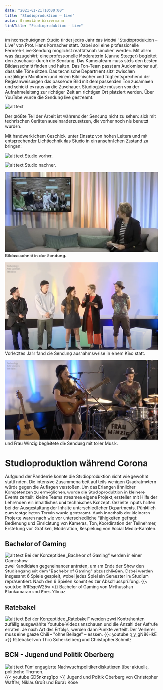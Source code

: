 ```yaml
---
date: "2021-01-21T10:00:00"
title: "Studioproduktion – Live"
autor: Ernestine Wassermann
linkTitle: "Studioproduktion - Live"
---
```


Im hochschuleignen Studio findet jedes Jahr das Modul "Studioproduktion – Live" von Prof. Hans Kornacher statt.
Dabei  soll eine professionelle Fernseh-Live-Sendung möglichst realitätsnah  simuliert werden. Mit allem was dazugehört; eine
professionelle Moderatorin (Janine Steeger) begleitet den Zuschauer durch die Sendung. Das Kamerateam muss stets den besten
Bildausschnitt finden und halten. Das Ton-Team passt am Audiomischer auf, dass alle Töne sitzen. 
Das  technische Department sitzt zwischen unzähligen Monitoren und einem Bildmischer und fügt entsprechend
der Regieanweisungen das passende Bild mit dem passenden Ton zusammen und schickt es raus an die Zuschauer.
Studiogäste müssen von der Aufnahmeleitung  zur richtigen Zeit am richtigen Ort platziert werden.
Über YouTube wurde die Sendung live gestreamt.

![alt text](2018-studio-technik.JPG "Technik")

Der größte Teil der Arbeit ist während der Sendung nicht zu sehen: sich mit technischen Geräten auseinanderzusetzen, die 
vorher noch nie benutzt wurden.  
 
 Mit handwerklichem Geschick, unter Einsatz von hohen Leitern und mit entsprechender
 Lichttechnik das Studio in ein ansehnlichen Zustand zu bringen:


![alt text](2018-studiobau-anfang.JPG "Studio vorher")
Studio vorher.

![alt text](2018-studio-ende.JPG "Studio nachher")
Studio nachher.

![alt text](2018-janine-zuschalte.png "sendung")
Bildausschnitt in der Sendung.

![alt text](2019-frau-winzig-janine-buehne.png "frau winzig singt") 
Vorletztes Jahr fand die Sendung ausnahmsweise in einem Kino statt. 

![alt text](2018-frau-winzig-singen.png "frau winzig singt") 
und Frau Winzig begleitete die Sendung mit toller Musik.



# Studioproduktion während Corona
Aufgrund der Pandemie konnte die Studioproduktion nicht wie gewohnt stattfinden. 
Die intensive Zusammenarbeit auf teils wenigen Quadratmetern würde gegen die Auflagen
verstoßen. Um das Erlangen ähnlicher Kompetenzen zu ermöglichen,
wurde die Studioproduktion in kleinere Events zerteilt: kleine Teams streamen eigene Projekt, 
erstellen mit Hilfe der Lehrenden
 ein inhaltliches und technisches Konzept. Gezielte Inputs halfen bei der
  Ausgestaltung der Inhalte unterschiedlicher Departments. Pünktlich zum festgelegten Termin wurde gestreamt.
  Auch innerhalb der kleineren Projekte waren nach wie
 vor unterschiedliche Fähigkeiten gefragt: Bedienung und Einrichtung von Kameras, Ton, Koordination der Teilnehmer,
  Erstellung von Grafiken, Moderation, Bespielung von Social Media-Kanälen.
 


## Bachelor of Gaming  
 
 ![alt text](spl-bsg.png "bsg")
Bei der Konzeptidee „Bachelor of Gaming“ werden in einer Gameshow  
zwei Kandidaten gegeneinander antreten, um am Ende der Show den 
Studiengang mit dem "Bachelor of Gaming" abzuschließen. 
Dabei werden insgesamt 6 Spiele gespielt, wobei jedes Spiel ein
 Semester im Studium repräsentiert. Nach den 6 Spielen kommt 
 es zur Abschlussprüfung. 
 {{< youtube Ih1RsqeW25w >}}  Bachelor of Gaming   von Methusshan	Elankumaran  und Enes Yilmaz 
  


## Ratebakel
 
![alt text](spl-ratebakel.png "ratebakel")
Bei der Konzeptidee „Ratebakel“ werden zwei
 Kontrahenten zufällig ausgewählte Youtube-Videos
  anschauen und die Anzahl der Aufrufe erraten.
   Je nach Art des Erfolgs, werden dann Punkte verteilt.
   Der Verlierer muss eine  ganze Chili – "ohne Beilage" – esssen.
    {{< youtube q_y_gN86HkE >}} Ratebakel von Thilo Schenkelberg und  Christopher Schmitz
     



## BCN - Jugend und Politik Oberberg 
                                     
![alt text](spl-polittalk.png "Wspl polittalk")
Fünf engagierte Nachwuchspolitiker diskutieren
 über aktuelle,
politische Themen.  
{{< youtube GD5nknsg1po >}} Jugend und Politik Oberberg   von Christopher Waffler, Niklas Groß und Burak Köse 
  


